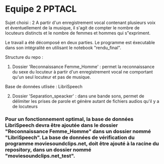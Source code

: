 # Equipe 2 PPTACL

Sujet choisi : 2
A partir d'un enregistrement vocal contenant plusieurs voix et éventuellement de la musique, il s'agit de compter le nombre de locuteurs distincts et le nombre de femmes et hommes qui s"expriment.

Le travail a été décomposé en deux parties. Le programme est éxecutable dans son intégralité en utilisant le notebook "rendu_final".

Structure du repo :
1) Dossier 'Reconnaissance Femme_Homme' : permet la reconnaissance du sexe du locuteur à partir d'un enregistrement vocal ne comportant qu'un seul locuteur et pas de musique.

Base de données utlisée : LibriSpeech

2) Dossier 'Separation_speacker' : dans une bande sons, permet de délimiter les prises de parole et génère autant de fichiers audios qu'il y a de locuteurs



### Pour un fonctionnement optimal, la base de données LibriSpeech devra être ajoutée dans le dossier "Reconnaissance Femme_Homme" dans un dossier nommé "LibriSpeech". La base de données de vérification du programme moviesoundclips.net, doit être ajouté à la racine du repository, dans un dossier nommé "moviesoundclips.net_test".
